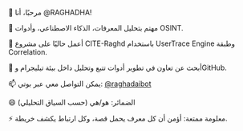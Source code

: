 👋 مرحبًا، أنا @RAGHADHA!

👀 مهتم بتحليل المعرفات، الذكاء الاصطناعي، وأدوات OSINT.

🌱 أعمل حاليًا على مشروع CITE-Raghd باستخدام UserTrace Engine وطبقة Correlation.

💞️ أبحث عن تعاون في تطوير أدوات تتبع وتحليل داخل بيئة تيليجرام وGitHub.

📫 يمكن التواصل معي عبر بوتي: [@raghadaibot](https://t.me/raghadaibot)

😄 الضمائر: هو/هي (حسب السياق التحليلي)

⚡ معلومة ممتعة: أؤمن أن كل معرف يحمل قصة، وكل ارتباط يكشف خريطة.
